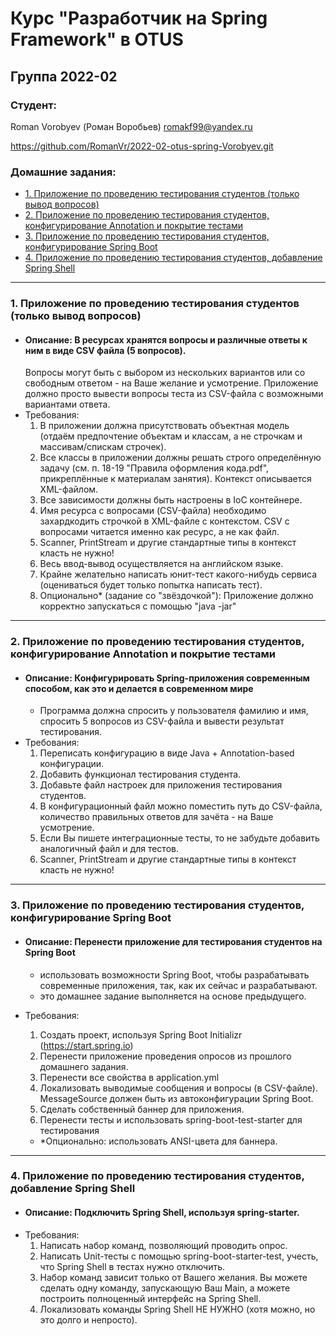 # Курс "Разработчик на Spring Framework" в OTUS
## Группа 2022-02
### Студент:
Roman Vorobyev (Роман Воробьев)
romakf99@yandex.ru

https://github.com/RomanVr/2022-02-otus-spring-Vorobyev.git

### Домашние задания:
- [1. Приложение по проведению тестирования студентов (только вывод вопросов)](#1)
- [2. Приложение по проведению тестирования студентов, конфигурирование Annotation и покрытие тестами](#2)
- [3. Приложение по проведению тестирования студентов, конфигурирование Spring Boot](#3)
- [4. Приложение по проведению тестирования студентов, добавление Spring Shell](#4)
---
### <a id="1" /> 1. Приложение по проведению тестирования студентов (только вывод вопросов)
- #### Описание: В ресурсах хранятся вопросы и различные ответы к ним в виде CSV файла (5 вопросов).
    Вопросы могут быть с выбором из нескольких вариантов или со свободным ответом - на Ваше желание и усмотрение.
    Приложение должно просто вывести вопросы теста из CSV-файла с возможными вариантами ответа.
- Требования:
  1. В приложении должна присутствовать объектная модель (отдаём предпочтение объектам и классам, а не строчкам и массивам/спискам строчек).
  2. Все классы в приложении должны решать строго определённую задачу (см. п. 18-19 "Правила оформления кода.pdf", прикреплённые к материалам занятия).
Контекст описывается XML-файлом.
  3. Все зависимости должны быть настроены в IoC контейнере.
  4. Имя ресурса с вопросами (CSV-файла) необходимо захардкодить строчкой в XML-файле с контекстом.
CSV с вопросами читается именно как ресурс, а не как файл.
  5. Scanner, PrintStream и другие стандартные типы в контекст класть не нужно!
  6. Весь ввод-вывод осуществляется на английском языке.
  7. Крайне желательно написать юнит-тест какого-нибудь сервиса (оцениваться будет только попытка написать тест).
  8. Опционально* (задание со "звёздочкой"): Приложение должно корректно запускаться с помощью "java -jar"
---
### <a id="2" /> 2. Приложение по проведению тестирования студентов, конфигурирование Annotation и покрытие тестами

- #### Описание: Конфигурировать Spring-приложения современным способом, как это и делается в современном мире
  - Программа должна спросить у пользователя фамилию и имя, спросить 5 вопросов из CSV-файла и вывести результат тестирования.
- Требования:
  1. Переписать конфигурацию в виде Java + Annotation-based конфигурации.
  2. Добавить функционал тестирования студента.
  3. Добавьте файл настроек для приложения тестирования студентов.
  4. В конфигурационный файл можно поместить путь до CSV-файла, количество правильных ответов для зачёта - на Ваше усмотрение.
  5. Если Вы пишете интеграционные тесты, то не забудьте добавить аналогичный файл и для тестов.
  6. Scanner, PrintStream и другие стандартные типы в контекст класть не нужно!
---
### <a id="3" /> 3. Приложение по проведению тестирования студентов, конфигурирование Spring Boot

- #### Описание: Перенести приложение для тестирования студентов на Spring Boot
  - использовать возможности Spring Boot, чтобы разрабатывать современные приложения, так, как их сейчас и
    разрабатывают.
  - это домашнее задание выполняется на основе предыдущего.
- Требования:
  1. Создать проект, используя Spring Boot Initializr (https://start.spring.io)
  2. Перенести приложение проведения опросов из прошлого домашнего задания.
  3. Перенести все свойства в application.yml
  4. Локализовать выводимые сообщения и вопросы (в CSV-файле). MessageSource должен быть из автоконфигурации Spring
     Boot.
  5. Сделать собственный баннер для приложения.
  6. Перенести тесты и использовать spring-boot-test-starter для тестирования

  - *Опционально: использовать ANSI-цвета для баннера.

---

### <a id="4" /> 4. Приложение по проведению тестирования студентов, добавление Spring Shell

- #### Описание: Подключить Spring Shell, используя spring-starter.
- Требования:
  1. Написать набор команд, позволяющий проводить опрос.
  2. Написать Unit-тесты с помощью spring-boot-starter-test, учесть, что Spring Shell в тестах нужно отключить.
  3. Набор команд зависит только от Вашего желания. Вы можете сделать одну команду, запускающую Ваш Main, а можете
     построить полноценный интерфейс на Spring Shell.
  4. Локализовать команды Spring Shell НЕ НУЖНО (хотя можно, но это долго и непросто).
  
